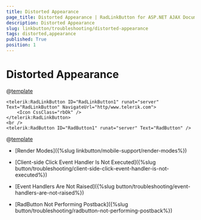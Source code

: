 ```yaml
---
title: Distorted Appearance
page_title: Distorted Appearance | RadLinkButton for ASP.NET AJAX Documentation
description: Distorted Appearance
slug: linkbutton/troubleshooting/distorted-appearance
tags: distorted,appearance
published: True
position: 1
---
```


# Distorted Appearance

@[template](/_templates/button/distorted-appearance.md#intro "control: RadLinkButton")

````ASP.NET
<telerik:RadLinkButton ID="RadLinkButton1" runat="server" Text="RadLinkButton" NavigateUrl="http/www.telerik.com">
	<Icon CssClass="rbOk" />
</telerik:RadLinkButton>
<br />
<telerik:RadButton ID="RadButton1" runat="server" Text="RadButton" />
```` 

@[template](/_templates/button/distorted-appearance.md#cause-resolve "control: RadLinkButton")


* [Render Modes]({%slug linkbutton/mobile-support/render-modes%})

* [Client-side Click Event Handler Is Not Executed]({%slug button/troubleshooting/client-side-click-event-handler-is-not-executed%})

* [Event Handlers Are Not Raised]({%slug button/troubleshooting/event-handlers-are-not-raised%})

* [RadButton Not Performing Postback]({%slug button/troubleshooting/radbutton-not-performing-postback%})

